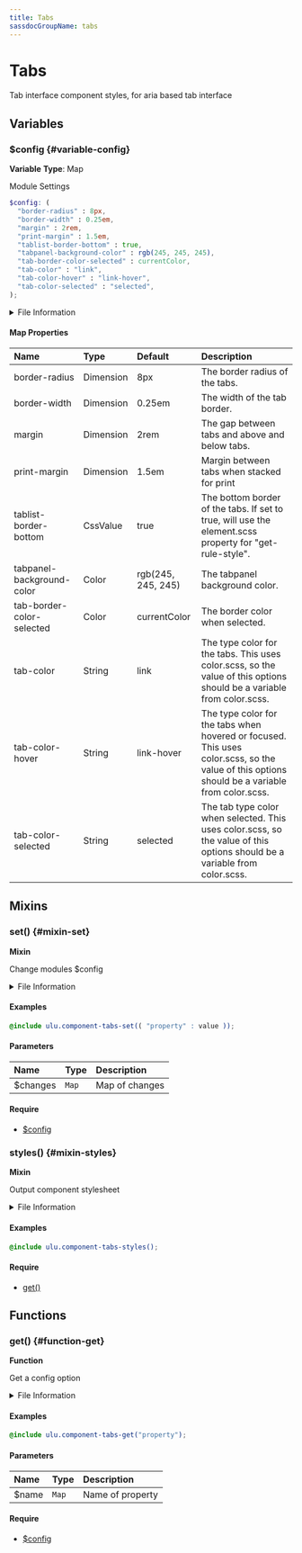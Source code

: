 ```yaml
---
title: Tabs
sassdocGroupName: tabs
---
```



# Tabs

<div class="type-large">

Tab interface component styles, for aria based tab interface

</div>



## Variables




<div class="sassdoc-item-header">

###  $config {#variable-config}

  <div class="sassdoc-item-header__labels">
    <span class="tag tag--primary"><strong>Variable</strong></span> <span class="tag"><strong>Type</strong>: Map</span>
  </div>

</div>

  

Module Settings
    
    

``` scss
$config: (
  "border-radius" : 8px,
  "border-width" : 0.25em,
  "margin" : 2rem,
  "print-margin" : 1.5em,
  "tablist-border-bottom" : true,
  "tabpanel-background-color" : rgb(245, 245, 245),
  "tab-border-color-selected" : currentColor,
  "tab-color" : "link",
  "tab-color-hover" : "link-hover",
  "tab-color-selected" : "selected",
);
```
  


<details>
  <summary>File Information</summary>
  
- **File:** _tabs.scss
- **Group:** tabs
- **Type:** variable
- **Lines (comments):** 23-34
- **Lines (code):** 36-47

</details>

    

#### Map Properties


|Name|Type|Default|Description|
|:--|:--|:--|:--|
|border-radius|Dimension|8px|The border radius of the tabs.|
|border-width|Dimension|0.25em|The width of the tab border.|
|margin|Dimension|2rem|The gap between tabs and above and below tabs.|
|print-margin|Dimension|1.5em|Margin between tabs when stacked for print|
|tablist-border-bottom|CssValue|true|The bottom border of the tabs. If set to true, will use the element.scss property for "get-rule-style".|
|tabpanel-background-color|Color|rgb(245, 245, 245)|The tabpanel background color.|
|tab-border-color-selected|Color|currentColor|The border color when selected.|
|tab-color|String|link|The type color for the tabs. This uses color.scss, so the value of this options should be a variable from color.scss.|
|tab-color-hover|String|link-hover|The type color for the tabs when hovered or focused. This uses color.scss, so the value of this options should be a variable from color.scss.|
|tab-color-selected|String|selected|The tab type color when selected. This uses color.scss, so the value of this options should be a variable from color.scss.|

    
  

## Mixins




<div class="sassdoc-item-header">

###  set() {#mixin-set}

  <div class="sassdoc-item-header__labels">
    <span class="tag tag--primary"><strong>Mixin</strong></span>
  </div>

</div>

  

Change modules $config
    
    


<details>
  <summary>File Information</summary>
  
- **File:** _tabs.scss
- **Group:** tabs
- **Type:** mixin
- **Lines (comments):** 49-52
- **Lines (code):** 54-56

</details>

    

#### Examples

      


``` scss
@include ulu.component-tabs-set(( "property" : value ));
```
  

      

#### Parameters


|Name|Type|Description|
|:--|:--|:--|
|$changes|`Map`|Map of changes|

    

#### Require

- [$config](/sass/components/accordion/#variable-config)
  


<div class="sassdoc-item-header">

###  styles() {#mixin-styles}

  <div class="sassdoc-item-header__labels">
    <span class="tag tag--primary"><strong>Mixin</strong></span>
  </div>

</div>

  

Output component stylesheet
    
    


<details>
  <summary>File Information</summary>
  
- **File:** _tabs.scss
- **Group:** tabs
- **Type:** mixin
- **Lines (comments):** 68-70
- **Lines (code):** 72-179

</details>

    

#### Examples

      


``` scss
@include ulu.component-tabs-styles();
```
  

      

#### Require

- [get()](/sass/components/accordion/#function-get)
  
  

## Functions




<div class="sassdoc-item-header">

###  get() {#function-get}

  <div class="sassdoc-item-header__labels">
    <span class="tag tag--primary"><strong>Function</strong></span>
  </div>

</div>

  

Get a config option
    
    


<details>
  <summary>File Information</summary>
  
- **File:** _tabs.scss
- **Group:** tabs
- **Type:** function
- **Lines (comments):** 58-61
- **Lines (code):** 63-66

</details>

    

#### Examples

      


``` scss
@include ulu.component-tabs-get("property");
```
  

      

#### Parameters


|Name|Type|Description|
|:--|:--|:--|
|$name|`Map`|Name of property|

    

#### Require

- [$config](/sass/components/accordion/#variable-config)
  
  
  